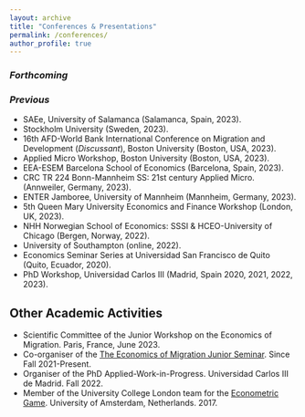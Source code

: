 ```yaml
---
layout: archive
title: "Conferences & Presentations"
permalink: /conferences/
author_profile: true
---
```



<!-- {% for post in site.conferences %}
  {% include archive-single-nolink.html %}
{% endfor %} -->

### **_Forthcoming_**


### **_Previous_**
- SAEe, University of Salamanca (Salamanca, Spain, 2023).
- Stockholm University (Sweden, 2023).
- 16th AFD-World Bank International Conference on Migration and Development (_Discussant_), Boston University (Boston, USA, 2023).
- Applied Micro Workshop, Boston University (Boston, USA, 2023).
- EEA-ESEM Barcelona School of Economics (Barcelona, Spain, 2023).
- CRC TR 224 Bonn-Mannheim SS: 21st century Applied Micro. (Annweiler, Germany, 2023).
- ENTER Jamboree, University of Mannheim (Mannheim, Germany, 2023).
- 5th Queen Mary University Economics and Finance Workshop (London, UK, 2023).
- NHH Norwegian School of Economics: SSSI & HCEO-University of Chicago (Bergen, Norway, 2022).
- University of Southampton (online, 2022).
- Economics Seminar Series at Universidad San Francisco de Quito (Quito, Ecuador, 2020).
- PhD Workshop, Universidad Carlos III (Madrid, Spain 2020, 2021, 2022, 2023).

## Other Academic Activities
- Scientific Committee of the Junior Workshop on the Economics of Migration. Paris, France, June 2023.
- Co-organiser of the [The Economics of Migration Junior Seminar](https://sites.google.com/view/the-economics-of-migration/home). Since Fall 2021-Present.
- Organiser of the PhD Applied-Work-in-Progress. Universidad Carlos III de Madrid. Fall 2022.
- Member of the University College London team for the [Econometric Game](https://wceconometrics.com/). University of Amsterdam,
Netherlands. 2017. 
